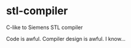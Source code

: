 stl-compiler
============

C-like to Siemens STL compiler

Code is awful. Compiler design is awful. I know...
